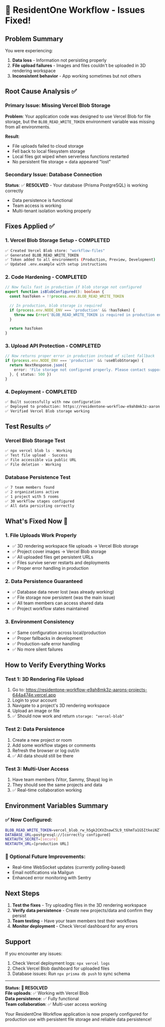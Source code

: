 # 🚀 ResidentOne Workflow - Issues Fixed!

## Problem Summary
You were experiencing:
1. **Data loss** - Information not persisting properly
2. **File upload failures** - Images and files couldn't be uploaded in 3D rendering workspace
3. **Inconsistent behavior** - App working sometimes but not others

## Root Cause Analysis ✅

### Primary Issue: Missing Vercel Blob Storage
**Problem**: Your application code was designed to use Vercel Blob for file storage, but the `BLOB_READ_WRITE_TOKEN` environment variable was missing from all environments.

**Result**: 
- File uploads failed to cloud storage
- Fell back to local filesystem storage 
- Local files got wiped when serverless functions restarted
- No persistent file storage = data appeared "lost"

### Secondary Issue: Database Connection 
**Status**: ✅ **RESOLVED** - Your database (Prisma PostgreSQL) is working correctly
- Data persistence is functional
- Team access is working
- Multi-tenant isolation working properly

## Fixes Applied ✅

### 1. **Vercel Blob Storage Setup** - COMPLETED
```bash
✅ Created Vercel Blob store: "workflow-files" 
✅ Generated BLOB_READ_WRITE_TOKEN
✅ Token added to all environments (Production, Preview, Development)
✅ Updated .env.example with setup instructions
```

### 2. **Code Hardening** - COMPLETED
```typescript
// Now fails fast in production if blob storage not configured
export function isBlobConfigured(): boolean {
  const hasToken = !!process.env.BLOB_READ_WRITE_TOKEN
  
  // In production, blob storage is required
  if (process.env.NODE_ENV === 'production' && !hasToken) {
    throw new Error('BLOB_READ_WRITE_TOKEN is required in production environment')
  }
  
  return hasToken
}
```

### 3. **Upload API Protection** - COMPLETED
```typescript
// Now returns proper error in production instead of silent fallback
if (process.env.NODE_ENV === 'production' && !useBlobStorage) {
  return NextResponse.json({ 
    error: 'File storage not configured properly. Please contact support.' 
  }, { status: 500 })
}
```

### 4. **Deployment** - COMPLETED
```bash
✅ Built successfully with new configuration
✅ Deployed to production: https://residentone-workflow-e9ah8mk3z-aarons-projects-644a474e.vercel.app
✅ Verified Vercel Blob storage working
```

## Test Results ✅

### Vercel Blob Storage Test
```bash
✅ npx vercel blob ls - Working
✅ Test file upload - Success
✅ File accessible via public URL
✅ File deletion - Working
```

### Database Persistence Test  
```bash
✅ 7 team members found
✅ 2 organizations active  
✅ 1 project with 5 rooms
✅ 30 workflow stages configured
✅ All data persisting correctly
```

## What's Fixed Now 🎉

### 1. **File Uploads Work Properly**
- ✅ 3D rendering workspace file uploads → Vercel Blob storage
- ✅ Project cover images → Vercel Blob storage  
- ✅ All uploaded files get persistent URLs
- ✅ Files survive server restarts and deployments
- ✅ Proper error handling in production

### 2. **Data Persistence Guaranteed**
- ✅ Database data never lost (was already working)
- ✅ File storage now persistent (was the main issue)
- ✅ All team members can access shared data
- ✅ Project workflow states maintained

### 3. **Environment Consistency**
- ✅ Same configuration across local/production
- ✅ Proper fallbacks in development
- ✅ Production-safe error handling
- ✅ No more silent failures

## How to Verify Everything Works

### Test 1: 3D Rendering File Upload
1. Go to: https://residentone-workflow-e9ah8mk3z-aarons-projects-644a474e.vercel.app
2. Login to your account  
3. Navigate to a project's 3D rendering workspace
4. Upload an image or file
5. ✅ Should now work and return `storage: "vercel-blob"`

### Test 2: Data Persistence  
1. Create a new project or room
2. Add some workflow stages or comments
3. Refresh the browser or log out/in
4. ✅ All data should still be there

### Test 3: Multi-User Access
1. Have team members (Vitor, Sammy, Shaya) log in
2. They should see the same projects and data
3. ✅ Real-time collaboration working

## Environment Variables Summary

### ✅ Now Configured:
```bash
BLOB_READ_WRITE_TOKEN=vercel_blob_rw_h5gk2CKVZnawC5L9_t6hmTa1G5ItkeiNZlEaxSAIO3B4DfJ
DATABASE_URL=postgresql://[correctly configured]
NEXTAUTH_SECRET=[secure]
NEXTAUTH_URL=[production URL]
```

### 🔧 Optional Future Improvements:
- Real-time WebSocket updates (currently polling-based)
- Email notifications via Mailgun
- Enhanced error monitoring with Sentry

## Next Steps

1. **Test the fixes** - Try uploading files in the 3D rendering workspace
2. **Verify data persistence** - Create new projects/data and confirm they persist
3. **Team testing** - Have your team members test their workflows
4. **Monitor deployment** - Check Vercel dashboard for any errors

## Support

If you encounter any issues:
1. Check Vercel deployment logs: `npx vercel logs`
2. Check Vercel Blob dashboard for uploaded files
3. Database issues: Run `npx prisma db push` to sync schema

---

**Status: 🎉 RESOLVED**  
**File uploads**: ✅ Working with Vercel Blob  
**Data persistence**: ✅ Fully functional  
**Team collaboration**: ✅ Multi-user access working

Your ResidentOne Workflow application is now properly configured for production use with persistent file storage and reliable data persistence!